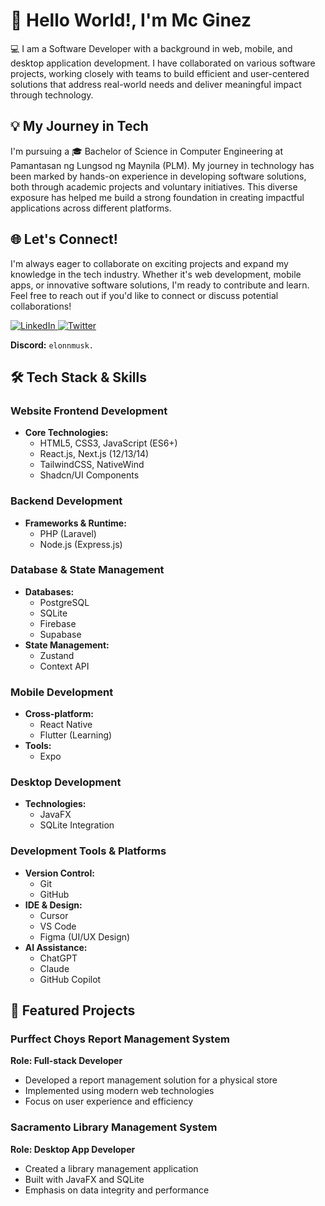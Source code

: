 # 👋 Hello World!, I'm Mc Ginez

💻 I am a Software Developer with a background in web, mobile, and desktop application development. I have collaborated on various software projects, working closely with teams to build efficient and user-centered solutions that address real-world needs and deliver meaningful impact through technology.

## 💡 My Journey in Tech

I'm pursuing a 🎓 Bachelor of Science in Computer Engineering at Pamantasan ng Lungsod ng Maynila (PLM). My journey in technology has been marked by hands-on experience in developing software solutions, both through academic projects and voluntary initiatives. This diverse exposure has helped me build a strong foundation in creating impactful applications across different platforms.


## 🌐 Let's Connect!

I'm always eager to collaborate on exciting projects and expand my knowledge in the tech industry. Whether it's web development, mobile apps, or innovative software solutions, I'm ready to contribute and learn. Feel free to reach out if you'd like to connect or discuss potential collaborations!

<p align="left">
  <a href="https://www.linkedin.com/in/mcginez/" target="_blank">
    <img src="https://img.shields.io/badge/LinkedIn-0077B5?style=for-the-badge&logo=linkedin&logoColor=white" alt="LinkedIn"/>
  </a>
  <a href="https://x.com/mc_ggez" target="_blank">
    <img src="https://img.shields.io/badge/Twitter-1DA1F2?style=for-the-badge&logo=twitter&logoColor=white" alt="Twitter"/>
  </a>
</p>

**Discord:** `elonnmusk.`


## 🛠️ Tech Stack & Skills

### Website Frontend Development
- **Core Technologies:**
  - HTML5, CSS3, JavaScript (ES6+)
  - React.js, Next.js (12/13/14)
  - TailwindCSS, NativeWind
  - Shadcn/UI Components

### Backend Development
- **Frameworks & Runtime:**
  - PHP (Laravel)
  - Node.js (Express.js)


### Database & State Management
- **Databases:**
  - PostgreSQL
  - SQLite
  - Firebase
  - Supabase
- **State Management:**
  - Zustand
  - Context API

### Mobile Development
- **Cross-platform:**
  - React Native
  - Flutter (Learning)
- **Tools:**
  - Expo


### Desktop Development
- **Technologies:**
  - JavaFX
  - SQLite Integration

### Development Tools & Platforms
- **Version Control:**
  - Git
  - GitHub
- **IDE & Design:**
  - Cursor
  - VS Code
  - Figma (UI/UX Design)
- **AI Assistance:**
  - ChatGPT
  - Claude
  - GitHub Copilot

## 💼 Featured Projects

### Purffect Choys Report Management System
**Role: Full-stack Developer**
- Developed a report management solution for a physical store
- Implemented using modern web technologies
- Focus on user experience and efficiency

### Sacramento Library Management System
**Role: Desktop App Developer**
- Created a  library management application
- Built with JavaFX and SQLite
- Emphasis on data integrity and performance

